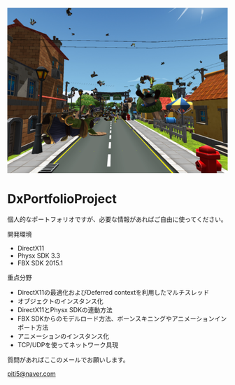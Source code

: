 ![Alt text](/Screen.png?raw=true "Screen Shot")

# DxPortfolioProject

個人的なポートフォリオですが、必要な情報があればご自由に使ってください。

開発環境

- DirectX11
- Physx SDK 3.3
- FBX SDK 2015.1

重点分野

- DirectX11の最適化およびDeferred contextを利用したマルチスレッド
- オブジェクトのインスタンス化
- DirectX11とPhysx SDKの連動方法
- FBX SDKからのモデルロード方法、ボーンスキニングやアニメーションインポート方法
- アニメーションのインスタンス化
- TCP/UDPを使ってネットワーク具現

質問があればここのメールでお願いします。

piti5@naver.com

